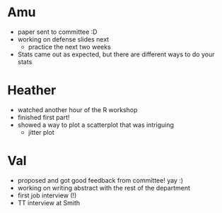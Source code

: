# Amu
- paper sent to committee :D 
- working on defense slides next
	- practice the next two weeks
- Stats came out as expected, but there are different ways to do your stats

# Heather
- watched another hour of the R workshop
- finished first part! 
- showed a way to plot a scatterplot that was intriguing 
	- jitter plot

# Val
- proposed and got good feedback from committee! yay :)
- working on writing abstract with the rest of the department
- first job interview (!)
- TT interview at Smith